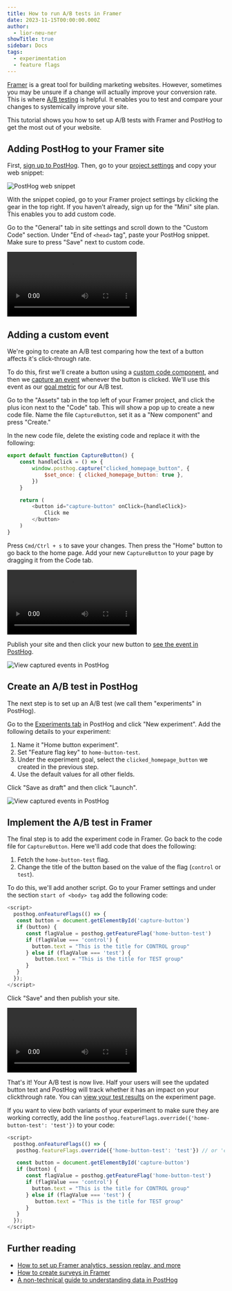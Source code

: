 ```yaml
---
title: How to run A/B tests in Framer
date: 2023-11-15T00:00:00.000Z
author:
  - lior-neu-ner
showTitle: true
sidebar: Docs
tags:
  - experimentation
  - feature flags
---
```


[Framer](https://www.framer.com/) is a great tool for building marketing websites. However, sometimes you may be unsure if a change will actually improve your conversion rate. This is where [A/B testing](/ab-testing) is helpful. It enables you to test and compare your changes to systemically improve your site.

This tutorial shows you how to set up A/B tests with Framer and PostHog to get the most out of your website.

## Adding PostHog to your Framer site

First, [sign up to PostHog](https://app.posthog.com/signup). Then, go to your [project settings](https://app.posthog.com/settings/project) and copy your web snippet:

![PostHog web snippet](https://res.cloudinary.com/dmukukwp6/image/upload/v1710055416/posthog.com/contents/images/tutorials/framer-ab-tests/web-snippet.png)

With the snippet copied, go to your Framer project settings by clicking the gear in the top right. If you haven’t already, sign up for the "Mini" site plan. This enables you to add custom code.

Go to the "General" tab in site settings and scroll down to the "Custom Code" section. Under "End of `<head>` tag", paste your PostHog snippet. Make sure to press "Save" next to custom code.

![Script](https://res.cloudinary.com/dmukukwp6/video/upload/v1710055416/posthog.com/contents/images/tutorials/framer-analytics/script.mp4)

## Adding a custom event

We're going to create an A/B test comparing how the text of a button affects it's click-through rate.

To do this, first we'll create a button using a [custom code component](https://www.framer.com/developers/#code-components), and then we [capture an event](/docs/product-analytics/capture-events) whenever the button is clicked. We'll use this event as our [goal metric](/product-engineers/ab-testing-guide-for-engineers#1-a-clear-measurable-goal) for our A/B test.

Go to the "Assets" tab in the top left of your Framer project, and click the plus icon next to the "Code" tab. This will show a pop up to create a new code file. Name the file `CaptureButton`, set it as a "New component" and press "Create."

In the new code file, delete the existing code and replace it with the following:

```js
export default function CaptureButton() {
    const handleClick = () => {
        window.posthog.capture("clicked_homepage_button", {
            $set_once: { clicked_homepage_button: true },
        })
    }

    return (
        <button id="capture-button" onClick={handleClick}>
            Click me
        </button>
    )
}
```

Press `Cmd/Ctrl + s` to save your changes. Then press the "Home" button to go back to the home page. Add your new 
`CaptureButton` to your page by dragging it from the Code tab.

![Create a code snippet in Framer](https://res.cloudinary.com/dmukukwp6/video/upload/v1710055416/posthog.com/contents/images/tutorials/framer-ab-tests/create-code-component.mp4)

Publish your site and then click your new button to [see the event in PostHog](https://app.posthog.com/events).

![View captured events in PostHog](https://res.cloudinary.com/dmukukwp6/image/upload/v1710055416/posthog.com/contents/images/tutorials/framer-ab-tests/event-captured.png)

## Create an A/B test in PostHog

The next step is to set up an A/B test (we call them "experiments" in PostHog).

Go to the [Experiments tab](https://app.posthog.com/experiments) in PostHog and click "New experiment". Add the following details to your experiment:

1. Name it "Home button experiment".
2. Set "Feature flag key" to `home-button-test`.
3. Under the experiment goal, select the `clicked_homepage_button` we created in the previous step.
4. Use the default values for all other fields.

Click "Save as draft" and then click "Launch".

![View captured events in PostHog](https://res.cloudinary.com/dmukukwp6/image/upload/v1710055416/posthog.com/contents/images/tutorials/framer-ab-tests/experiment-setup.png)

## Implement the A/B test in Framer

The final step is to add the experiment code in Framer. Go back to the code file for `CaptureButton`. Here we'll add code that does the following:

1. Fetch the `home-button-test` flag.
2. Change the title of the button based on the value of the flag (`control` or `test`).

To do this, we'll add another script. Go to your Framer settings and under the section `start of <body> tag` add the following code:

```js
<script>
  posthog.onFeatureFlags(() => {
   const button = document.getElementById('capture-button')
   if (button) {
      const flagValue = posthog.getFeatureFlag('home-button-test')
      if (flagValue === 'control') {
        button.text = "This is the title for CONTROL group"
      } else if (flagValue === 'test') {
         button.text = "This is the title for TEST group"
      }
   }
  });
</script>
```

Click "Save" and then publish your site.

![Add script in Framer](https://res.cloudinary.com/dmukukwp6/video/upload/v1710055416/posthog.com/contents/images/tutorials/framer-ab-tests/add-experiment-code.mp4)

That's it! Your A/B test is now live. Half your users will see the updated button text and PostHog will track whether it has an impact on your clickthrough rate. You can [view your test results](/docs/experiments/testing-and-launching#viewing-experiment-results) on the experiment page.

If you want to view both variants of your experiment to make sure they are working correctly, add the line `posthog.featureFlags.override({'home-button-test': 'test'})` to your code:

```js
<script>
  posthog.onFeatureFlags(() => {
   posthog.featureFlags.override({'home-button-test': 'test'}) // or 'control' 

   const button = document.getElementById('capture-button')
   if (button) {
      const flagValue = posthog.getFeatureFlag('home-button-test')
      if (flagValue === 'control') {
        button.text = "This is the title for CONTROL group"
      } else if (flagValue === 'test') {
         button.text = "This is the title for TEST group"
      }
   }
  });
</script>
```

## Further reading

- [How to set up Framer analytics, session replay, and more](/tutorials/framer-analytics)
- [How to create surveys in Framer](/tutorials/framer-surveys)
- [A non-technical guide to understanding data in PostHog](/tutorials/non-technical-guide-to-data)
